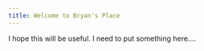```yaml
---
title: Welcome to Bryan's Place
---
```


I hope this will be useful.
I need to put something here....